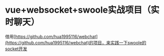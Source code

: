 # vue+websocket+swoole实战项目（实时聊天）
借用[https://github.com/hua1995116/webchat](https://github.com/hua1995116/webchat)的项目，来实践一下swoole的socket开发
